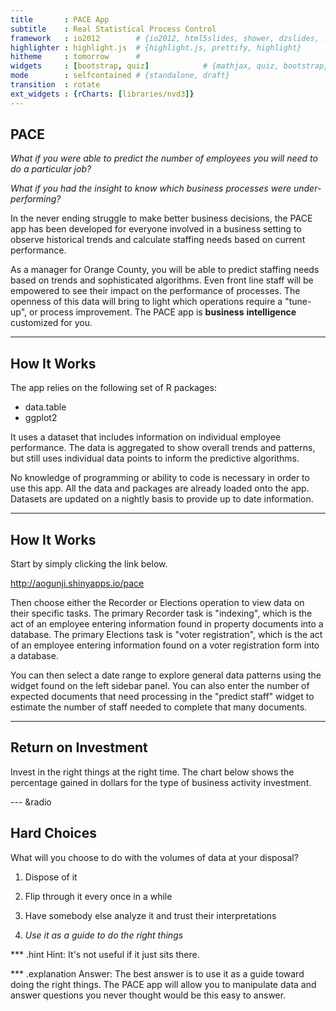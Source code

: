 ```yaml
---
title       : PACE App
subtitle    : Real Statistical Process Control
framework   : io2012        # {io2012, html5slides, shower, dzslides, ...}
highlighter : highlight.js  # {highlight.js, prettify, highlight}
hitheme     : tomorrow      # 
widgets     : [bootstrap, quiz]            # {mathjax, quiz, bootstrap}
mode        : selfcontained # {standalone, draft}
transition  : rotate
ext_widgets : {rCharts: [libraries/nvd3]}
--- 
```


## PACE

_What if you were able to predict the number of employees you will need to do a particular job?_

_What if you had the insight to know which business processes were under-performing?_

In the never ending struggle to make better business decisions, the PACE app has been developed for everyone involved in a business setting to observe historical trends and calculate staffing needs based on current performance.

As a manager for Orange County, you will be able to predict staffing needs based on trends and sophisticated algorithms. Even front line staff will be empowered to see their impact on the performance of processes. The openness of this data will bring to light which operations require a "tune-up", or process improvement. The PACE app is __business__ __intelligence__ customized for you.

--- 

## How It Works

The app relies on the following set of R packages:
* data.table
* ggplot2
  
  
It uses a dataset that includes information on individual employee performance. The data is aggregated to show overall trends and patterns, but still uses individual data points to inform the predictive algorithms.

No knowledge of programming or ability to code is necessary in order to use this app. All the data and packages are already loaded onto the app. Datasets are updated on a nightly basis to provide up to date information. 

---

## How It Works

Start by simply clicking the link below.  

http://aogunji.shinyapps.io/pace
  
Then choose either the Recorder or Elections operation to view data on their specific tasks. The primary Recorder task is "indexing", which is the act of an employee entering information found in property documents into a database. The primary Elections task is "voter registration", which is the act of an employee entering information found on a voter registration form into a database. 

You can then select a date range to explore general data patterns using the widget found on the left sidebar panel. You can also enter the number of expected documents that need processing in the "predict staff" widget to estimate the number of staff needed to complete that many documents. 

---

## Return on Investment

Invest in the right things at the right time. The chart below shows the percentage gained in dollars for the type of business activity investment.


<div id = 'chart1' class = 'rChart nvd3'></div>
<script type='text/javascript'>
 $(document).ready(function(){
      drawchart1()
    });
    function drawchart1(){  
      var opts = {
 "dom": "chart1",
"width":    800,
"height":    400,
"x": "activity",
"y": "roi",
"group": "type",
"type": "multiBarChart",
"id": "chart1" 
},
        data = [
 {
 "activity": "Business Intelligence",
"roi": 400,
"type": "Government" 
},
{
 "activity": "Business Intelligence",
"roi": 360,
"type": "Private" 
},
{
 "activity": "Business Intelligence",
"roi": 385,
"type": "Non-Profit" 
},
{
 "activity": "IT Hardware Upgrades",
"roi": 87,
"type": "Government" 
},
{
 "activity": "IT Hardware Upgrades",
"roi": 67,
"type": "Private" 
},
{
 "activity": "IT Hardware Upgrades",
"roi": 95,
"type": "Non-Profit" 
},
{
 "activity": "IT Software Upgrades",
"roi": 92,
"type": "Government" 
},
{
 "activity": "IT Software Upgrades",
"roi": 87,
"type": "Private" 
},
{
 "activity": "IT Software Upgrades",
"roi": 73,
"type": "Non-Profit" 
},
{
 "activity": "Process Improvement",
"roi": 257,
"type": "Government" 
},
{
 "activity": "Process Improvement",
"roi": 306,
"type": "Private" 
},
{
 "activity": "Process Improvement",
"roi": 215,
"type": "Non-Profit" 
},
{
 "activity": "Strategic Planning",
"roi": 54,
"type": "Government" 
},
{
 "activity": "Strategic Planning",
"roi": 24,
"type": "Private" 
},
{
 "activity": "Strategic Planning",
"roi": 68,
"type": "Non-Profit" 
} 
]
  
      if(!(opts.type==="pieChart" || opts.type==="sparklinePlus" || opts.type==="bulletChart")) {
        var data = d3.nest()
          .key(function(d){
            //return opts.group === undefined ? 'main' : d[opts.group]
            //instead of main would think a better default is opts.x
            return opts.group === undefined ? opts.y : d[opts.group];
          })
          .entries(data);
      }
      
      if (opts.disabled != undefined){
        data.map(function(d, i){
          d.disabled = opts.disabled[i]
        })
      }
      
      nv.addGraph(function() {
        var chart = nv.models[opts.type]()
          .width(opts.width)
          .height(opts.height)
          
        if (opts.type != "bulletChart"){
          chart
            .x(function(d) { return d[opts.x] })
            .y(function(d) { return d[opts.y] })
        }
          
         
        
          
        

        
        
        
      
       d3.select("#" + opts.id)
        .append('svg')
        .datum(data)
        .transition().duration(500)
        .call(chart);

       nv.utils.windowResize(chart.update);
       return chart;
      });
    };
</script>



--- &radio
  
## Hard Choices

What will you choose to do with the volumes of data at your disposal?

1. Dispose of it

2. Flip through it every once in a while

3. Have somebody else analyze it and trust their interpretations 

4. _Use it as a guide to do the right things_

*** .hint 
Hint: It's not useful if it just sits there.

*** .explanation 
Answer: The best answer is to use it as a guide toward doing the right things. The PACE app will allow you to manipulate data and answer questions you never thought would be this easy to answer.


